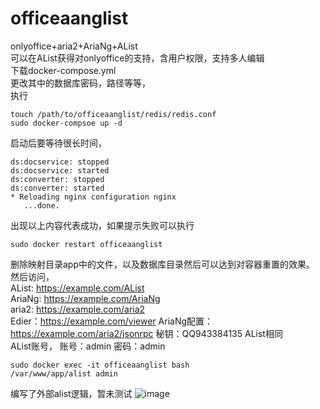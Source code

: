 # officeaanglist
onlyoffice+aria2+AriaNg+AList  
可以在AList获得对onlyoffice的支持，含用户权限，支持多人编辑  
下载docker-compose.yml  
更改其中的数据库密码，路径等等，   
执行  
```
touch /path/to/officeaanglist/redis/redis.conf
sudo docker-compsoe up -d
```   
启动后要等待很长时间，  
```   
ds:docservice: stopped  
ds:docservice: started  
ds:converter: stopped  
ds:converter: started  
* Reloading nginx configuration nginx  
   ...done.  
```  
出现以上内容代表成功，如果提示失败可以执行  
```   
sudo docker restart officeaanglist
```   
删除映射目录app中的文件，以及数据库目录然后可以达到对容器重置的效果。
然后访问，  
AList: https://example.com/AList  
AriaNg: https://example.com/AriaNg  
aria2: https://example.com/aria2  
Edier：https://example.com/viewer
AriaNg配置：https://example.com/aria2/jsonrpc  秘钥：QQ943384135
AList相同  
AList账号，
账号：admin
密码：admin
```   
sudo docker exec -it officeaanglist bash
/var/www/app/alist admin
```   
编写了外部alist逻辑，暂未测试
![image](https://github.com/alist-org/alist/assets/96775034/30eb1b28-bd80-41ca-965b-9fff6e37cfe3)
